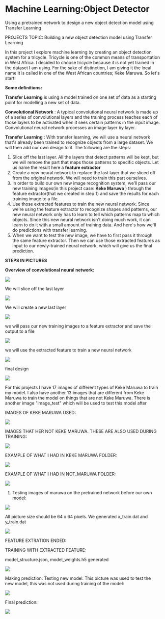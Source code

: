 # Machine Learning:Object Detector

Using a pretrained network to design a new object detection model using Transfer Learning


PROJECTS TOPIC: Building a new object detection model using Transfer Learning

In this project I explore machine learning by creating an object detection system for a tricycle. Tricycle is one of the common means of transportation in West Africa. I decided to choose tricycle because it is not yet trained in the dataset I am using. For the sake of distinction, I am giving it the local name it is called in one of the West African countries; Keke Maruwa. So let&#39;s start!

**Some definitions:**

**Transfer Learning** is using a model trained on one set of data as a starting point for modelling a new set of data.

**Convolutional Network** : A typical convolutional neural network is made up of a series of convolutional layers and the training process teaches each of those layers to be activated when it sees certain patterns in the input image. Convolutional neural network processes an image layer by layer.

**Transfer Learning** : With transfer learning, we will use a neural network that&#39;s already been trained to recognize objects from a large dataset. We will then add our own design to it. The following are the steps:

1. Slice off the last layer. All the layers that detect patterns will be kept, but we will remove the part that maps those patterns to specific objects. Let us name the result here a **feature extractor**
2. Create a new neural network to replace the last layer that we sliced off from the original network. We will need to train this part ourselves.
3. In order to build our own new image recognition system, we&#39;ll pass our new training images(in this project case: **Keke Maruwa** ) through the feature extractor(that we created in step 1) and save the results for each training image to a file.
4. Use those extracted features to train the new neural network. Since we&#39;re using the feature extractor to recognize shapes and patterns, our new neural network only has to learn to tell which patterns map to which objects. Since this new neural network isn&#39;t doing much work, it can learn to do it with a small amount of training data. And here&#39;s how we&#39;ll do predictions with transfer learning.
5. When we want to test the new image, we have to first pass it through the same feature extractor. Then we can use those extracted features as input to our newly-trained neural network, which will give us the final prediction.

**STEPS IN PICTURES**

**Overview of convolutional neural network:**

![](images/1.PNG)

We will slice off the last layer

![](images/2.PNG)

We will create a new last layer

![](images/3.PNG)

we will pass our new training images to a feature extractor and save the output to a file

![](images/4.PNG)

we will use the extracted feature to train a new neural network

![](images/5.PNG)

final design

![](images/6.PNG)

For this projects I have 17 images of different types of Keke Maruwa to train my model. I also have another 13 images that are different from Keke Maruwa to train the model on things that are not Keke Maruwa. There is another image &quot;image\_test&quot; which will be used to test this model after

IMAGES OF KEKE MARUWA USED:

![](images/7.png)

IMAGES THAT HER NOT KEKE MARUWA. THESE ARE ALSO USED DURING TRAINING:

![](images/8.png)

EXAMPLE OF WHAT I HAD IN KEKE MARUWA FOLDER:

![](images/9.png)

EXAMPLE OF WHAT I HAD IN NOT_MARUWA FOLDER:

![](images/10.png)

1. Testing images of maruwa on the pretrained network before our own model:

![](images/11.png)
 
All picture size should be 64 x 64 pixels. We generated x_train.dat and y_train.dat

![](images/12.png)

FEATURE EXTRATION ENDED:

TRAINING WITH EXTRACTED FEATURE:

model_structure.json, model_weights.h5 generated

![](images/13.png)

Making prediction: Testing new model: This picture was used to test the new model, this was not used during training of the model:

![](images/14.png)

Final prediction:

![](images/15.png)
